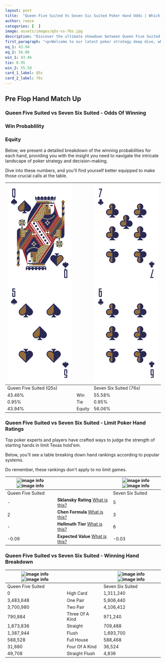 ```yaml
---
layout: post
title:  "Queen Five Suited Vs Seven Six Suited Poker Hand Odds | Which Is The Better Hand In Poker? A Complete Guide"
author: reece
categories: [  ]
image: assets/images/q5s-vs-76s.jpg
description: "Discover the ultimate showdown between Queen Five Suited and Seven Six Suited in poker! Uncover the odds, strategies, and scenarios where one hand triumphs over the other. Get ready to up your poker game with this thrilling analysis."
first_paragraph: "<p>Welcome to our latest poker strategy deep dive, where we're pitting two distinct hands against each other in a high-stakes showdown: Queen Five Suited vs Seven Six Suited.</p><p>In the dynamic world of poker, every decision counts, and knowing which hand holds the upper hand is key to your success at the table.</p><p>In this article, we'll dissect these two hands, explore the scenarios where one dominates the other, and equip you with the knowledge to make strategic choices that can tip the odds in your favor.</p><p>Get ready to unravel the intriguing dynamics of these poker hands and elevate your game to new heights.</p>"
eq_1: 43.94
eq_2: 56.06
win_1: 43.46
tie: 0.95
win_2: 55.58
card_1_label: Q5s
card_2_label: 76s
---
```




[comment]: # (sp0)

## Pre Flop Hand Match Up

<div class="table hand-ratings" markdown="1"> 



### Queen Five Suited vs Seven Six Suited - Odds Of Winning


  
<div class="row graphs"> 
<div class="col-lg-6">
    <h3>Win Probablility</h3>
    <canvas id="WinChart"></canvas>
</div>
<div class="col-lg-6">
    <h3>Equity</h3>
    <canvas id="EquityChart"></canvas>
</div>
</div>

  Below, we present a detailed breakdown of the winning probabilities for each hand, providing you with the insight you need to navigate the intricate landscape of poker strategy and decision-making. 

Dive into these numbers, and you'll find yourself better equipped to make those crucial calls at the table.


    
| ![image info](assets/images/hand1/q.png) ![image info](assets/images/hand1/5.png) |  | ![image info](assets/images/hand2/7.png) ![image info](assets/images/hand2/6.png) |
| -------- | -------- | -------- |
| Queen Five Suited (Q5s) |  | Seven Six Suited (76s) |
| 43.46% | Win | 55.58% |
| 0.95% | Tie | 0.95% |
| 43.94% | Equity | 56.06% |




[comment]: # (sp1)



### Queen Five Suited vs Seven Six Suited - Limit Poker Hand Ratings

Top poker experts and players have crafted ways to judge the strength of starting hands in limit Texas hold'em. 

Below, you'll see a table breaking down hand rankings according to popular systems. 

Do remember, these rankings don't apply to no limit games.


    
| ![image info](https://www.riverpairs.com/assets/images/hand1/q.png) ![image info](https://www.riverpairs.com/assets/images/hand1/5.png) |  | ![image info](https://www.riverpairs.com/assets/images/hand2/7.png) ![image info](https://www.riverpairs.com/assets/images/hand2/6.png) |
| -------- | -------- | -------- |
| Queen Five Suited |  | Seven Six Suited |
| - | **Sklansky Rating** [What is this?](/sklansky-rating-explained) | 5 |
| 2 | **Chen Formula** [What is this?](/chen-formula-explained) | 3 |
| - | **Hellmuth Tier** [What is this?](/Hellmuth-tier-explained) | 6 |
| -0.09 | **Expected Value** [What is this?](/expected-value-explained) | -0.03 |




[comment]: # (sp2)



### Queen Five Suited vs Seven Six Suited - Winning Hand Breakdown


    
| ![image info](https://www.riverpairs.com/assets/images/hand1/q.png) ![image info](https://www.riverpairs.com/assets/images/hand1/5.png) |  | ![image info](https://www.riverpairs.com/assets/images/hand2/7.png) ![image info](https://www.riverpairs.com/assets/images/hand2/6.png) |
| -------- | -------- | -------- |
| Queen Five Suited |  | Seven Six Suited |
| 0 | High Card | 1,311,240 |
| 3,483,648 | One Pair | 5,806,440 |
| 3,700,980 | Two Pair | 4,106,412 |
| 790,884 | Three Of A Kind | 971,240 |
| 1,873,836 | Straight | 709,488 |
| 1,387,944 | Flush | 1,693,700 |
| 588,528 | Full House | 588,468 |
| 31,680 | Four Of A Kind | 36,524 |
| 49,708 | Straight Flush | 4,836 |




[comment]: # (sp3)



</div>

[comment]: # (sp4)



[comment]: # (sp5)

